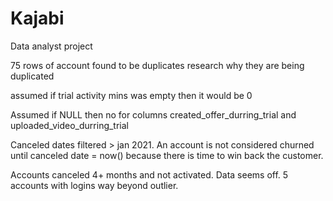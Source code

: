 # Kajabi
Data analyst project


75 rows of account found to be duplicates
 research why they are being duplicated
 
 assumed if trial activity mins was empty then it would be 0
 
 
 Assumed if NULL then no for columns created_offer_durring_trial and uploaded_video_durring_trial

Canceled dates filtered > jan 2021. An account is not considered churned until canceled date = now() because there is time to win back the customer.

Accounts canceled 4+ months and not activated. Data seems off.
5 accounts with logins way beyond outlier.
